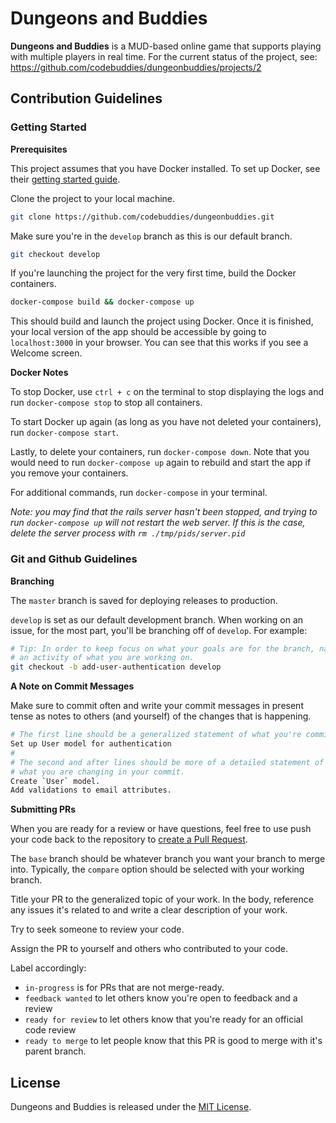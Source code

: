 # Dungeons and Buddies
**Dungeons and Buddies** is a MUD-based online game that supports playing with multiple players in real time. For the current status of the project, see: https://github.com/codebuddies/dungeonbuddies/projects/2

## Contribution Guidelines
### Getting Started
**Prerequisites**

This project assumes that you have Docker installed. To set up Docker, see their [getting started guide](https://www.docker.com/get-started).

Clone the project to your local machine.
```bash
git clone https://github.com/codebuddies/dungeonbuddies.git
```

Make sure you're in the `develop` branch as this is our default branch.
```bash
git checkout develop
```

If you're launching the project for the very first time, build the Docker containers.
```bash
docker-compose build && docker-compose up
```

This should build and launch the project using Docker. Once it is finished, your local version of the app should be accessible by going to `localhost:3000` in your browser. You can see that this works if you see a Welcome screen.

**Docker Notes**

To stop Docker, use `ctrl + c` on the terminal to stop displaying the logs and run `docker-compose stop` to stop all containers.

To start Docker up again (as long as you have not deleted your containers), run `docker-compose start`.

Lastly, to delete your containers, run `docker-compose down`. Note that you would need to run `docker-compose up` again to rebuild and start the app if you remove your containers.

For additional commands, run `docker-compose` in your terminal.

_Note: you may find that the rails server hasn't been stopped, and trying to run `docker-compose up` will not restart the web server. If this is the case, delete the server process with `rm ./tmp/pids/server.pid`_

### Git and Github Guidelines
**Branching**

The `master` branch is saved for deploying releases to production.

`develop` is set as our default development branch. When working on an issue, for the most part, you'll be branching off of `develop`. For example:
```bash
# Tip: In order to keep focus on what your goals are for the branch, name it as
# an activity of what you are working on.
git checkout -b add-user-authentication develop
```

**A Note on Commit Messages**

Make sure to commit often and write your commit messages in present tense as notes to others (and yourself) of the changes that is happening.
```bash
# The first line should be a generalized statement of what you're committing.
Set up User model for authentication
#
# The second and after lines should be more of a detailed statement of
# what you are changing in your commit.
Create `User` model.
Add validations to email attributes.
```

**Submitting PRs**

When you are ready for a review or have questions, feel free to use push your code back to the repository to [create a Pull Request](https://github.com/codebuddies/dungeonbuddies/compare).

The `base` branch should be whatever branch you want your branch to merge into. Typically, the `compare` option should be selected with your working branch.

Title your PR to the generalized topic of your work. In the body, reference any issues it's related to and write a clear description of your work.

Try to seek someone to review your code.

Assign the PR to yourself and others who contributed to your code.

Label accordingly:
+ `in-progress` is for PRs that are not merge-ready.
+ `feedback wanted` to let others know you're open to feedback and a review
+ `ready for review` to let others know that you're ready for an official code review
+ `ready to merge` to let people know that this PR is good to merge with it's parent branch.

## License
Dungeons and Buddies is released under the [MIT License](https://github.com/codebuddies/dungeonbuddies/blob/develop/LICENSE).
